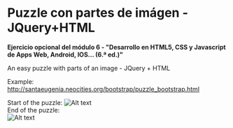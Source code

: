 # Puzzle con partes de imágen - JQuery+HTML
<strong>Ejercicio opcional del módulo 6 - "Desarrollo en HTML5, CSS y Javascript de Apps Web, Android, IOS... (6.ª ed.)"</strong>

An easy puzzle with parts of an image - JQuery + HTML

Example:<br>
http://santaeugenia.neocities.org/bootstrap/puzzle_bootstrap.html

Start of the puzzle:
![Alt text](https://cloud.githubusercontent.com/assets/14861253/20033622/37c3540c-a3a5-11e6-90b1-c6b8362d07fd.png)<br>
End of the puzzle:<br>
![Alt text](https://cloud.githubusercontent.com/assets/14861253/20033624/3da3c488-a3a5-11e6-82a7-20f02ff8fe4a.png)
